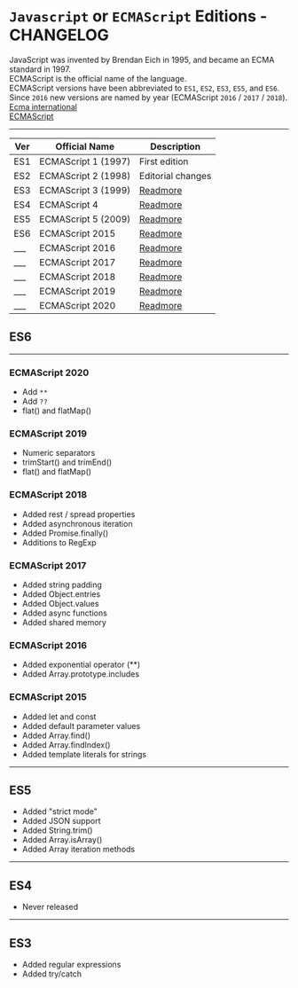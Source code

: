 # `Javascript` or `ECMAScript` Editions - CHANGELOG

JavaScript was invented by Brendan Eich in 1995, and became an ECMA standard in 1997.  
ECMAScript is the official name of the language.  
ECMAScript versions have been abbreviated to `ES1`, `ES2`, `ES3`, `ES5`, and `ES6`.  
Since `2016` new versions are named by year (ECMAScript `2016` / `2017` / `2018`).  
[Ecma international](https://github.com/tc39)  
[ECMAScript](https://en.wikipedia.org/wiki/ECMAScript)  

---

| Ver | Official Name | Description |
| --- | ------------------- | ---- |
| ES1 | ECMAScript 1 (1997) | First edition |
| ES2 | ECMAScript 2 (1998) | Editorial changes |
| ES3 | ECMAScript 3 (1999) | [Readmore](#ES3) |
| ES4 | ECMAScript 4        | [Readmore](#ES4) |
| ES5 | ECMAScript 5 (2009) | [Readmore](#ES5) |
| ES6 | ECMAScript 2015     | [Readmore](#ES6) |
| ___ | ECMAScript 2016     | [Readmore](#ECMAScript-2016) |
| ___ | ECMAScript 2017     | [Readmore](#ECMAScript-2017) |
| ___ | ECMAScript 2018     | [Readmore](#ECMAScript-2018) |
| ___ | ECMAScript 2019     | [Readmore](#ECMAScript-2019) |
| ___ | ECMAScript 2020     | [Readmore](#ECMAScript-2020) |

## ES6

---

### ECMAScript 2020

- Add `**`
- Add `??`
- flat() and flatMap()

### ECMAScript 2019

- Numeric separators
- trimStart() and trimEnd()
- flat() and flatMap()

### ECMAScript 2018

- Added rest / spread properties
- Added asynchronous iteration
- Added Promise.finally()
- Additions to RegExp

### ECMAScript 2017

- Added string padding
- Added Object.entries
- Added Object.values
- Added async functions
- Added shared memory

### ECMAScript 2016

- Added exponential operator (**)
- Added Array.prototype.includes

### ECMAScript 2015

- Added let and const
- Added default parameter values
- Added Array.find()
- Added Array.findIndex()
- Added template literals for strings

---

## ES5

- Added "strict mode"
- Added JSON support
- Added String.trim()
- Added Array.isArray()
- Added Array iteration methods

---

## ES4

- Never released

---

## ES3

- Added regular expressions
- Added try/catch

